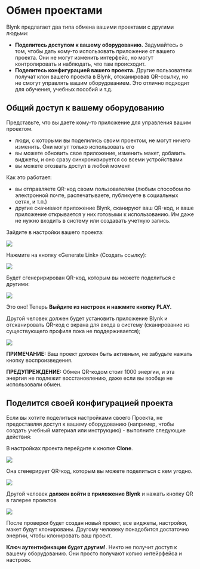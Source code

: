 # Обмен проектами

Blynk предлагает два типа обмена вашими проектами с другими людьми:

* **Поделитесь доступом к вашему оборудованию.** Задумайтесь о том, чтобы дать кому-то использовать приложение от вашего проекта. Они не могут изменить интерфейс, но могут контролировать и наблюдать, что там происходит.
* **Поделитесь конфигурацией вашего проекта.** Другие пользователи получат клон вашего проекта в Blynk, отсканировав QR-ссылку, но не смогут управлять вашим оборудованием. Это отлично подходит для обучения, учебных пособий и т.д.

## Общий доступ к вашему оборудованию

Представьте, что вы даете кому-то приложение для управления вашим проектом.

* люди, с которыми вы поделились своим проектом, не могут ничего изменить. Они могут только использовать его 
* вы можете обновить свое приложение, изменить макет, добавить виджеты, и оно сразу синхронизируется со всеми устройствами
* вы можете отозвать доступ в любой момент

Как это работает:

* вы отправляете QR-код своим пользователям \(любым способом по электронной почте, распечатываете, публикуете в социальных сетях, и т.п.\)
* другие скачивают приложение Blynk, сканируют ваш QR-код, и ваше приложение открывается у них готовыми к использованию. Им даже не нужно входить в систему или создавать учетную запись.

Зайдите в настройки вашего проекта:

![](../.gitbook/assets/dash_settings_sharing.png)

Нажмите на кнопку «Generate Link» \(Создать ссылку\):

![](../.gitbook/assets/dash_settings_sharing_generate.png)

Будет сгенеририрован QR-код, которым вы можете поделиться с другими:

![](../.gitbook/assets/dash_public_sharing.png)

Это оно! Теперь **Выйдите из настроек и нажмите кнопку PLAY.**

Другой человек должен будет установить приложение Blynk и отсканировать QR-код с экрана для входа в систему \(сканирование из существующего профиля пока не поддерживается\);

![](../.gitbook/assets/scan_qr.png)

**ПРИМЕЧАНИЕ:** Ваш проект должен быть активным, не забудьте нажать кнопку воспроизведения.

**ПРЕДУПРЕЖДЕНИЕ:** Обмен QR-кодом стоит 1000 энергии, и эта энергия не подлежит восстановлению, даже если вы вообще не использовали обмен.

## Поделится своей конфигурацией проекта

Если вы хотите поделиться настройками своего Проекта, не предоставляя доступ к вашему оборудованию \(например, чтобы создать учебный материал или инструкцию\) - выполните следующие действия:

В настройках проекта перейдите к кнопке **Clone**.

![](../.gitbook/assets/clone.png)

Она сгенерирует QR-код, которым вы можете поделиться с кем угодно.

![](../.gitbook/assets/QR.png)

Другой человек **должен войти в приложение Blynk** и нажать кнопку QR в галерее проектов

![](../.gitbook/assets/QR_button_edit.png)

После проверки будет создан новый проект, все виджеты, настройки, макет будут клонированы. Другому человеку понадобится достаточно энергии, чтобы клонировать ваш проект.

**Ключ аутентификации будет другим!**. Никто не получит доступ к вашему оборудованию. Они просто получают копию интейрфейса и настроек.

